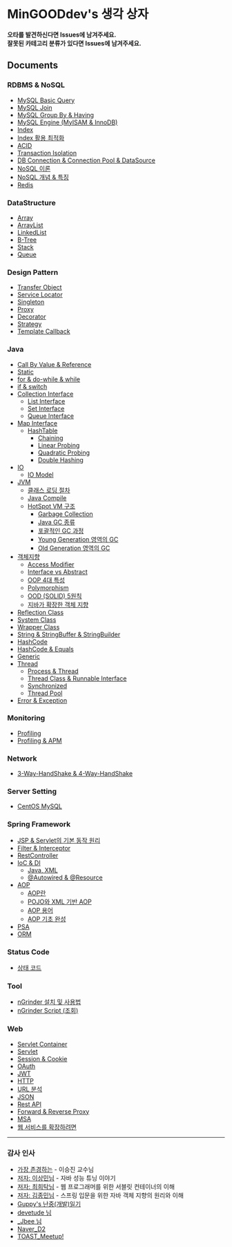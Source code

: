 # MinGOODdev's 생각 상자
**오타를 발견하신다면 Issues에 남겨주세요.**<br>
**잘못된 카테고리 분류가 있다면 Issues에 남겨주세요.**

## Documents
### RDBMS & NoSQL
* [MySQL Basic Query](Database/RDB/MySQL/1.%20Basic%20Query.md)
* [MySQL Join](Database/RDB/MySQL/2.%20JOIN.md)
* [MySQL Group By & Having](Database/RDB/MySQL/3.%20GROUP%20BY%20&%20HAVING.md)
* [MySQL Engine (MyISAM & InnoDB)](Database/RDB/MySQL/MyISAM%20&%20InnoDB)
* [Index](Database/RDB/1.%20Index.md)
* [Index 활용 최적화](Database/RDB/2.%20Index%20활용%20최적화.md)
* [ACID](Database/RDB/ACID.md)
* [Transaction Isolation](Database/RDB/Transaction%20Isolation.md)
* [DB Connection & Connection Pool & DataSource](Database/DB%20Connection%20&%20Connection%20Pool%20&%20DataSource.md)
* [NoSQL 이론](Database/NoSQL/1.%20NoSQL%20이론.md)
* [NoSQL 개념 & 특징](Database/NoSQL/2.%20NoSQL%20개념과%20특징.md)
* [Redis](Database/NoSQL/간단한%20Redis%20설명.md)

### DataStructure
* [Array](DataStructure/Array.md)
* [ArrayList](DataStructure/ArrayList.md)
* [LinkedList](DataStructure/LinkedList.md)
* [B-Tree](DataStructure/B-Tree.md)
* [Stack](DataStructure/Stack.md)
* [Queue](DataStructure/Queue.md)

### Design Pattern
* [Transfer Object](DesignPattern/Transfer%20Object(Value%20Object).md)
* [Service Locator](DesignPattern/Service%20Locator.md)
* [Singleton](DesignPattern/Singleton%20Pattern.md)
* [Proxy](DesignPattern/Proxy%20Pattern.md)
* [Decorator](DesignPattern/Decorator%20Pattern.md)
* [Strategy](DesignPattern/Strategy%20Pattern.md)
* [Template Callback](DesignPattern/Template%20Callback%20Pattern.md)

### Java
* [Call By Value & Reference](Java/Call%20By%20(Value,%20Reference).md)
* [Static](Java/Static.md)
* [for & do-while & while](Java/ControlFlowStatements/for%20&%20do-while%20&%20while.md)
* [if & switch](Java/ControlFlowStatements/If%20&%20Switch.md)
* [Collection Interface](Java/Interface/Collection/Collection%20Interface.md)
    * [List Interface](Java/Interface/Collection/List%20Interface.md)
    * [Set Interface](Java/Interface/Collection/Set%20Interface.md)
    * [Queue Interface](Java/Interface/Collection/Queue%20Interface.md)
* [Map Interface](Java/Interface/Map/Map%20Interface.md)
    * [HashTable](Java/Interface/Map/HashTable/1.%20HashTable.md)
        * [Chaining](Java/Interface/Map/HashTable/2.%20Chaining.md)
        * [Linear Probing](Java/Interface/Map/HashTable/3.%20Open%20Addressing%20-%20Linear%20Probing.md)
        * [Quadratic Probing](Java/Interface/Map/HashTable/4.%20Open%20Addressing%20-%20Quadratic%20Probing.md)
        * [Double Hashing](Java/Interface/Map/HashTable/5.%20Open%20Addressing%20-%20Double%20Hashing.md)
* [IO](Java/IO/IO.md)
    * [IO Model](Java/IO/IO%20Model.md)
* [JVM](Java/JVM)
    * [클래스 로딩 절차](Java/JVM/1.%20클래스%20로딩%20절차.md)
    * [Java Compile](Java/JVM/2.%20Java%20Compile.md)
    * [HotSpot VM 구조](Java/JVM/3.%20HotSpot%20VM의%20구조.md)
        * [Garbage Collection](Java/JVM/GC/1.%20Garbage%20Collection.md)
        * [Java GC 종류](Java/JVM/GC/2.%20Java%20GC의%20종류.md)
        * [포괄적인 GC 과정](Java/JVM/GC/3.%20포괄적인%20GC%20과정.md)
        * [Young Generation 영역의 GC](Java/JVM/GC/4.%20Young%20Generation%20영역의%20GC.md)
        * [Old Generation 영역의 GC](Java/JVM/GC/5.%20Old%20generation%20영역의%20GC.md)
* [객체지향](Java/ObjectOriented)
    * [Access Modifier](Java/ObjectOriented/1.%20Access%20Modifier.md)
    * [Interface vs Abstract](Java/ObjectOriented/2.%20Interface%20vs%20Abstract.md)
    * [OOP 4대 특성](Java/ObjectOriented/3.%20OOP의%204대%20특성.md)
    * [Polymorphism](Java/ObjectOriented/4.%20Polymorphism.md)
    * [OOD (SOLID) 5원칙](Java/ObjectOriented/5.%20OOD%205원칙.md)
    * [지바가 확장한 객체 지향](Java/ObjectOriented/6.%20확장한%20객체%20지향.md)
* [Reflection Class](Java/Reflection/Reflection%20Class.md)
* [System Class](Java/System%20Class.md)
* [Wrapper Class](Java/Wrapper%20Class.md)
* [String & StringBuffer & StringBuilder](Java/String/String%20&%20StringBuffer%20&%20StringBuilder.md)
* [HashCode](Java/Method%20hashCode.md)
* [HashCode & Equals](Java/Method%20hashCode%20&%20equals.md)
* [Generic](Java/Generic.md)
* [Thread](Java/Thread)
    * [Process & Thread](Java/Thread/1.%20Process%20&%20Thread.md)
    * [Thread Class & Runnable Interface](Java/Thread/2.%20Thread%20Class%20&%20Runnable%20Interface.md)
    * [Synchronized](Java/Thread/3.%20Synchronized.md)
    * [Thread Pool](Java/Thread/4.%20ThreadPool.md)
* [Error & Exception](Java/Error%20&%20Exception.md)

### Monitoring
* [Profiling](Monitoring/Profiling.md)
* [Profiling & APM](Monitoring/Profiling%20&%20APM.md)

### Network
* [3-Way-HandShake & 4-Way-HandShake](Network/3-Way-HandShake%20&%204-Way-HandShake.md)

### Server Setting
* [CentOS MySQL](Server/CentOS_MySQL.md)

### Spring Framework
* [JSP & Servlet의 기본 동작 원리](Spring%20Framework/JSP%20&%20Serlvet의%20기본적인%20동작%20원리.md)
* [Filter & Interceptor](Spring%20Framework/Filter%20&%20Interceptor.md)
* [RestController](Spring%20Framework/RestController.md)
* [IoC & DI](Spring%20Framework/DI)
    * [Java, XML](Spring%20Framework/DI/1.%20IoC%20&%20DI%20(Java,%20XML).md)
    * [@Autowired & @Resource](Spring%20Framework/DI/2.%20IoC%20&%20DI%20(@Autowired%20&%20@Resource).md)
* [AOP](Spring%20Framework/AOP)
    * [AOP란](Spring%20Framework/AOP/1.%20AOP.md)
    * [POJO와 XML 기반 AOP](Spring%20Framework/AOP/2.%20POJO와%20XML%20기반%20AOP.md)
    * [AOP 용어](Spring%20Framework/AOP/3.%20AOP%20용어.md)
    * [AOP 기초 완성](Spring%20Framework/AOP/4.%20AOP%20기초%20완성.md)
* [PSA](Spring%20Framework/PSA/PSA.md)
* [ORM](Spring%20Framework/ORM.md)

### Status Code
* [상태 코드](StatusCode/StatusCode.md)

### Tool
* [nGrinder 설치 및 사용법](Tool/nGrinder%20설치%20및%20사용.md)
* [nGrinder Script (조회)](Tool/nGrinder%20Script%20(조회).md)

### Web
* [Servlet Container](Web/1.%20Servlet%20Container.md)
* [Servlet](Web/2.%20Servlet.md)
* [Session & Cookie](Web/Session%20&%20Cookie.md)
* [OAuth](Web/OAuth/1.%20OAuth.md)
* [JWT](Web/OAuth/2.%20JWT.md)
* [HTTP](Web/HTTP.md)
* [URL 분석](Web/URL_분석.md)
* [JSON](Web/JSON.md)
* [Rest API](Web/REST%20API.md)
* [Forward & Reverse Proxy](Web/Forward%20&%20Reverse%20Proxy.md)
* [MSA](Web/MSA.md)
* [웹 서비스를 확장하려면](Web/웹%20서비스를%20확장하려면.md)

---

### 감사 인사
* [가장 존경하는](#) - 이승진 교수님
* [저자: 이상민님](http://tuning-java.com/) - 자바 성능 튜닝 이야기
* [저자: 최희탁님](#) - 웹 프로그래머를 위한 서블릿 컨테이너의 이해
* [저자: 김종민님](#) - 스프링 입문을 위한 자바 객체 지향의 원리와 이해
* [Guppy's 난중(개발)일기](https://wckhg89.github.io/)
* [devetude 님](https://github.com/devetude)
* [_Jbee 님](http://asfirstalways.tistory.com/)
* [Naver_D2](https://d2.naver.com)
* [TOAST_Meetup!](http://meetup.toast.com/)